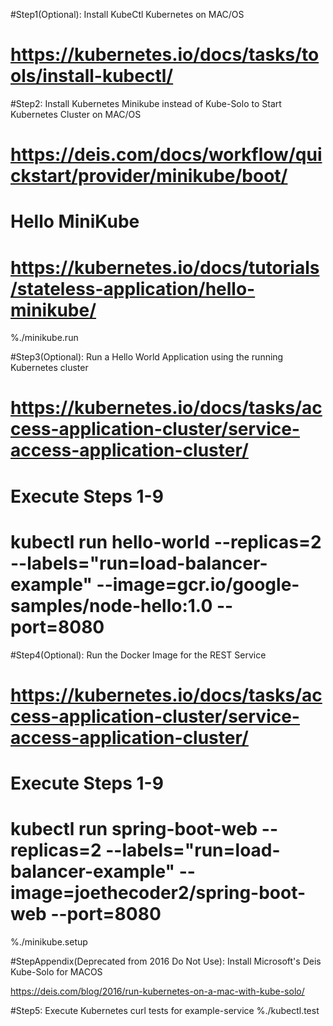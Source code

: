 #Step1(Optional): Install KubeCtl Kubernetes on MAC/OS
#
# https://kubernetes.io/docs/tasks/tools/install-kubectl/


#Step2: Install Kubernetes Minikube instead of Kube-Solo to Start Kubernetes Cluster on MAC/OS
#
# https://deis.com/docs/workflow/quickstart/provider/minikube/boot/
#
# Hello MiniKube
#
# https://kubernetes.io/docs/tutorials/stateless-application/hello-minikube/

 %./minikube.run


#Step3(Optional): Run a Hello World Application using the running Kubernetes cluster
#
# https://kubernetes.io/docs/tasks/access-application-cluster/service-access-application-cluster/
#
# Execute Steps 1-9
#
#  kubectl run hello-world --replicas=2 --labels="run=load-balancer-example" --image=gcr.io/google-samples/node-hello:1.0  --port=8080

#Step4(Optional): Run the Docker Image for the REST Service
#
# https://kubernetes.io/docs/tasks/access-application-cluster/service-access-application-cluster/
#
# Execute Steps 1-9
#
# kubectl run spring-boot-web --replicas=2 --labels="run=load-balancer-example" --image=joethecoder2/spring-boot-web  --port=8080

%./minikube.setup

#StepAppendix(Deprecated from 2016 Do Not Use): Install Microsoft's Deis Kube-Solo for MACOS

   https://deis.com/blog/2016/run-kubernetes-on-a-mac-with-kube-solo/


#Step5: Execute Kubernetes curl tests for example-service
%./kubectl.test
